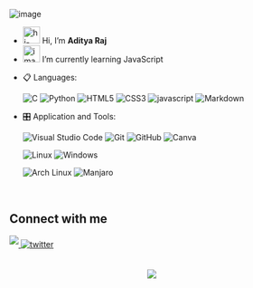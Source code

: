 <img
      src="https://phone-connect.vercel.app/src/github-header.gif"
      alt="image"
    />

- <img style="height: 8mm"
      src="https://raw.githubusercontent.com/iampavangandhi/iampavangandhi/master/gifs/Hi.gif"
      alt="hi-gif"
    /> Hi, I’m <b>Aditya Raj</b>
- <img style="height: 8mm"
      src="https://emojipedia-us.s3.amazonaws.com/source/skype/289/seedling_1f331.png"
      alt="image"
    /> I’m currently learning JavaScript

<p align="center">

- 📋 Languages:

  ![C](https://img.shields.io/badge/c%20-%23323330.svg?&style=for-the-badge&logo=c&logoColor=%23F7)
  ![Python](https://img.shields.io/badge/python%20-00000F.svg?&style=for-the-badge&logo=python&logoColor=%23F7)
  ![HTML5](https://img.shields.io/badge/html5-%23E34F26.svg?style=for-the-badge&logo=html5&logoColor=white)
  ![CSS3](https://img.shields.io/badge/css3-%231572B6.svg?style=for-the-badge&logo=css3&logoColor=white)
  ![javascript](https://img.shields.io/badge/javascript%20-%23323330.svg?&style=for-the-badge&logo=javascript&logoColor=%23F7DF1E)
  ![Markdown](https://img.shields.io/badge/markdown-%23000000.svg?style=for-the-badge&logo=markdown&logoColor=white)
    <!-- ![nodejs](https://img.shields.io/badge/node.js%20-%2343853D.svg?&style=for-the-badge&logo=node.js&logoColor=white) -->
    <!---
      ![typescropt](https://img.shields.io/badge/TypeScript-007ACC?style=for-the-badge&logo=typescript&logoColor=white)
      ![PHP](https://img.shields.io/badge/php-%23777BB4.svg?style=for-the-badge&logo=php&logoColor=white)
      ![SQL](https://custom-icon-badges.herokuapp.com/badge/SQL-025E8C.svg?logo=database&logoColor=white)
    --->
  <!-- - 🎨 Frameworks -->

    <!-- ![WordPress](https://img.shields.io/badge/WordPress-%23117AC9.svg?style=for-the-badge&logo=WordPress&logoColor=white) -->
    <!-- ![Reactjs](https://img.shields.io/badge/react%20-%2320232a.svg?&style=for-the-badge&logo=react&logoColor=%2361DAFB) -->
    <!---
     ![Nextjs](https://img.shields.io/badge/next.js-000000?style=for-the-badge&logo=nextdotjs&logoColor=white)
     ![redux](https://img.shields.io/badge/Redux-593D88?style=for-the-badge&logo=redux&logoColor=white)
     ![Vue](https://img.shields.io/badge/Vue.js-35495E?style=for-the-badge&logo=vuedotjs&logoColor=4FC08D)
     ![jQuary](https://img.shields.io/badge/jQuery-0769AD?style=for-the-badge&logo=jquery&logoColor=white)
     ![Express](https://img.shields.io/badge/Express.js-000000?style=for-the-badge&logo=express&logoColor=white)
     ![GraphQl](https://img.shields.io/badge/GraphQl-E10098?style=for-the-badge&logo=graphql&logoColor=white)
     ![jwt](https://img.shields.io/badge/JWT-000000?style=for-the-badge&logo=JSON%20web%20tokens&logoColor=white)
     ![Amp](https://img.shields.io/badge/Amp-000?style=for-the-badge&logo=amp&logoColor=005AF0)
    --->
    <!-- ![NPM](https://img.shields.io/badge/npm-CB3837?style=for-the-badge&logo=npm&logoColor=white) -->
    <!-- ![tailwind](https://img.shields.io/badge/Tailwind_CSS-38B2AC?style=for-the-badge&logo=tailwind-css&logoColor=white) -->
    <!-- ![Material ui](https://img.shields.io/badge/Material%20UI-007FFF?style=for-the-badge&logo=mui&logoColor=white) -->
    <!-- ![Bootstrap](https://img.shields.io/badge/bootstrap%20-%23563D7C.svg?&style=for-the-badge&logo=bootstrap&logoColor=white) -->
    <!---
     ![Laravel](https://img.shields.io/badge/Laravel-FF2D20?style=for-the-badge&logo=laravel&logoColor=white)
     ![Codeigniter](https://img.shields.io/badge/Codeigniter-EF4223?style=for-the-badge&logo=codeigniter&logoColor=white)
     ![Prisma](https://img.shields.io/badge/Prisma-3982CE?style=for-the-badge&logo=Prisma&logoColor=white)
    --->

<!-- - 💾 Databases: -->

  <!-- ![MongoDB](https://img.shields.io/badge/MongoDB-%234ea94b.svg?&style=for-the-badge&logo=mongodb&logoColor=white) -->
  <!-- ![MySQL](https://img.shields.io/badge/MySQL-00000F?style=for-the-badge&logo=mysql&logoColor=white) -->
   <!---
    ![MicrosoftSQLServer](https://img.shields.io/badge/Microsoft%20SQL%20Sever-CC2927?style=for-the-badge&logo=microsoft%20sql%20server&logoColor=white)
  --->

- 🎛️ Application and Tools:

  ![Visual Studio Code](https://img.shields.io/badge/Visual%20Studio%20Code-0078d7.svg?style=for-the-badge&logo=visual-studio-code&logoColor=white)
  ![Git](https://img.shields.io/badge/git-%23F05033.svg?style=for-the-badge&logo=git&logoColor=white)
  ![GitHub](https://img.shields.io/badge/github-%23121011.svg?style=for-the-badge&logo=github&logoColor=white)
  ![Canva](https://img.shields.io/badge/Canva-%2300C4CC.svg?style=for-the-badge&logo=Canva&logoColor=white)
  <!-- ![Xmapp](https://img.shields.io/badge/Xampp-F37623?style=for-the-badge&logo=xampp&logoColor=white) -->

  ![Linux](https://img.shields.io/badge/Linux-FCC624?style=for-the-badge&logo=linux&logoColor=black)
  ![Windows](https://img.shields.io/badge/Windows-0078D6?style=for-the-badge&logo=windows&logoColor=white)

  <!--
    ![postman](https://img.shields.io/badge/Postman-FF6C37?style=for-the-badge&logo=Postman&logoColor=white)
    ![Razorpay](https://img.shields.io/badge/Razorpay-02042B?style=for-the-badge&logo=razorpay&logoColor=3395FF)
    ![Zorin](https://img.shields.io/badge/Zorin%20OS-0CC1F3?style=for-the-badge&logo=zorin&logoColor=white)
    ![Microsoft Office](https://img.shields.io/badge/Microsoft_Office-D83B01?style=for-the-badge&logo=microsoft-office&logoColor=white)
    ![Microsoft Excel](https://img.shields.io/badge/Microsoft_Excel-217346?style=for-the-badge&logo=microsoft-excel&logoColor=white)
  -->

  ![Arch Linux](https://img.shields.io/badge/Arch_Linux-%23000000?style=for-the-badge&logo=archlinux&logoColor=white)
  ![Manjaro](https://img.shields.io/badge/manjaro-009688?style=for-the-badge&logo=manjaro&logoColor=white)

</p>

<br>

## Connect with me

<a href="https://www.instagram.com/aaaditya.raj" target="_blank">
<img src="https://img.shields.io/badge/instagram-%ff5851db.svg?color=f02b9a&style=for-the-badge&logo=instagram&logoColor=white" t=instagram style="margin-bottom: 5px;" />
</a>
<a href="https://twitter.com/nerdinbiz" target="_blank">
<img src=https://img.shields.io/badge/X%20(Twitter)-%2300acee.svg?color=141414&style=for-the-badge&logo=x&logoColor=white alt=twitter style="margin-bottom: 5px;" />
 
</a>

<!---
aditya8Raj/aditya8Raj is a ✨ special ✨ repository because its `README.md` (this file) appears on your GitHub profile.
You can click the Preview link to take a look at your changes.
--->

<br/>
<br/>

<p align="center">
    <img src="https://phone-connect.vercel.app/src/Ramen.gif" />
</p>
